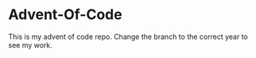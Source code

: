 # Advent-Of-Code
This is my advent of code repo.
Change the branch to the correct year to see my work.
